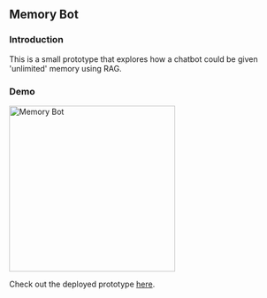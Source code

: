 ## Memory Bot

### Introduction

This is a small prototype that explores how a chatbot could be given 'unlimited' memory using RAG. 


### Demo

<img src="https://github.com/bwhiting2356/memory-bot/assets/16016903/028e01c7-fcab-4cf3-aa26-efff5e05d865" alt="Memory Bot" width="300"/>


Check out the deployed prototype [here](https://memory-bot-five.vercel.app/).
